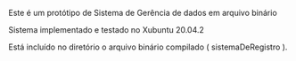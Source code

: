 Este é um protótipo de Sistema de Gerência de
dados em arquivo binário

Sistema implementado e testado no Xubuntu 20.04.2

Está incluído no diretório o arquivo binário compilado ( sistemaDeRegistro ).
